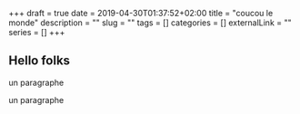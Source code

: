 +++ 
draft = true
date = 2019-04-30T01:37:52+02:00
title = "coucou le monde"
description = ""
slug = "" 
tags = []
categories = []
externalLink = ""
series = []
+++

## Hello folks

un paragraphe

un paragraphe

